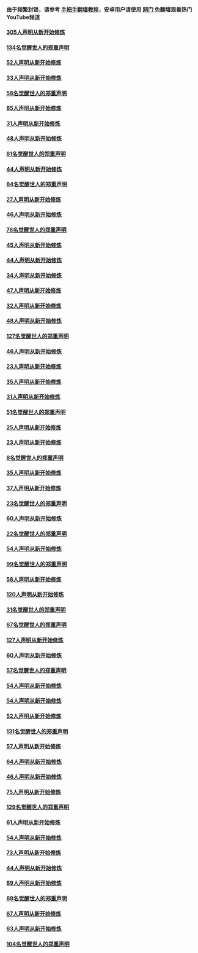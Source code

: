 #### 由于频繁封锁，请参考 [手把手翻墙教程](https://github.com/gfw-breaker/guides/wiki/)，安卓用户请使用 [网门](https://github.com/gfw-breaker/nogfw/blob/master/dl.md?t=03230600) 免翻墙观看热门YouTube频道 

#### [305人声明从新开始修炼](../pages/91/422153.md?t=03230600) 

#### [134名觉醒世人的郑重声明](../pages/91/422152.md?t=03230600) 

#### [52人声明从新开始修炼](../pages/91/421846.md?t=03230600) 

#### [33人声明从新开始修炼](../pages/91/421804.md?t=03230600) 

#### [58名觉醒世人的郑重声明](../pages/91/421845.md?t=03230600) 

#### [85人声明从新开始修炼](../pages/91/421769.md?t=03230600) 

#### [31人声明从新开始修炼](../pages/91/421763.md?t=03230600) 

#### [48人声明从新开始修炼](../pages/91/421605.md?t=03230600) 

#### [81名觉醒世人的郑重声明](../pages/91/421656.md?t=03230600) 

#### [44人声明从新开始修炼](../pages/91/421544.md?t=03230600) 

#### [84名觉醒世人的郑重声明](../pages/91/421543.md?t=03230600) 

#### [27人声明从新开始修炼](../pages/91/421465.md?t=03230600) 

#### [46人声明从新开始修炼](../pages/91/421454.md?t=03230600) 

#### [76名觉醒世人的郑重声明](../pages/91/421453.md?t=03230600) 

#### [45人声明从新开始修炼](../pages/91/421452.md?t=03230600) 

#### [44人声明从新开始修炼](../pages/91/421422.md?t=03230600) 

#### [34人声明从新开始修炼](../pages/91/421322.md?t=03230600) 

#### [47人声明从新开始修炼](../pages/91/421264.md?t=03230600) 

#### [32人声明从新开始修炼](../pages/91/421225.md?t=03230600) 

#### [48人声明从新开始修炼](../pages/91/421202.md?t=03230600) 

#### [127名觉醒世人的郑重声明](../pages/91/421224.md?t=03230600) 

#### [46人声明从新开始修炼](../pages/91/421203.md?t=03230600) 

#### [23人声明从新开始修炼](../pages/91/421138.md?t=03230600) 

#### [35人声明从新开始修炼](../pages/91/421122.md?t=03230600) 

#### [31人声明从新开始修炼](../pages/91/421081.md?t=03230600) 

#### [51名觉醒世人的郑重声明](../pages/91/421080.md?t=03230600) 

#### [25人声明从新开始修炼](../pages/91/421020.md?t=03230600) 

#### [23人声明从新开始修炼](../pages/91/420884.md?t=03230600) 

#### [8名觉醒世人的郑重声明](../pages/91/420883.md?t=03230600) 

#### [35人声明从新开始修炼](../pages/91/420809.md?t=03230600) 

#### [37人声明从新开始修炼](../pages/91/420766.md?t=03230600) 

#### [23名觉醒世人的郑重声明](../pages/91/420765.md?t=03230600) 

#### [60人声明从新开始修炼](../pages/91/420727.md?t=03230600) 

#### [22名觉醒世人的郑重声明](../pages/91/420726.md?t=03230600) 

#### [54人声明从新开始修炼](../pages/91/420529.md?t=03230600) 

#### [99名觉醒世人的郑重声明](../pages/91/420528.md?t=03230600) 

#### [58人声明从新开始修炼](../pages/91/420198.md?t=03230600) 

#### [120人声明从新开始修炼](../pages/91/420141.md?t=03230600) 

#### [31名觉醒世人的郑重声明](../pages/91/420197.md?t=03230600) 

#### [67名觉醒世人的郑重声明](../pages/91/420140.md?t=03230600) 

#### [127人声明从新开始修炼](../pages/91/420082.md?t=03230600) 

#### [60人声明从新开始修炼](../pages/91/420081.md?t=03230600) 

#### [57名觉醒世人的郑重声明](../pages/91/420080.md?t=03230600) 

#### [54人声明从新开始修炼](../pages/91/419533.md?t=03230600) 

#### [54人声明从新开始修炼](../pages/91/419532.md?t=03230600) 

#### [52人声明从新开始修炼](../pages/91/419531.md?t=03230600) 

#### [131名觉醒世人的郑重声明](../pages/91/419530.md?t=03230600) 

#### [57人声明从新开始修炼](../pages/91/419430.md?t=03230600) 

#### [64人声明从新开始修炼](../pages/91/419429.md?t=03230600) 

#### [46人声明从新开始修炼](../pages/91/419428.md?t=03230600) 

#### [75人声明从新开始修炼](../pages/91/419427.md?t=03230600) 

#### [129名觉醒世人的郑重声明](../pages/91/419426.md?t=03230600) 

#### [61人声明从新开始修炼](../pages/91/419198.md?t=03230600) 

#### [54人声明从新开始修炼](../pages/91/419197.md?t=03230600) 

#### [73人声明从新开始修炼](../pages/91/419196.md?t=03230600) 

#### [44人声明从新开始修炼](../pages/91/419075.md?t=03230600) 

#### [89人声明从新开始修炼](../pages/91/419074.md?t=03230600) 

#### [88名觉醒世人的郑重声明](../pages/91/419195.md?t=03230600) 

#### [67人声明从新开始修炼](../pages/91/419073.md?t=03230600) 

#### [63人声明从新开始修炼](../pages/91/419072.md?t=03230600) 

#### [104名觉醒世人的郑重声明](../pages/91/419071.md?t=03230600) 

